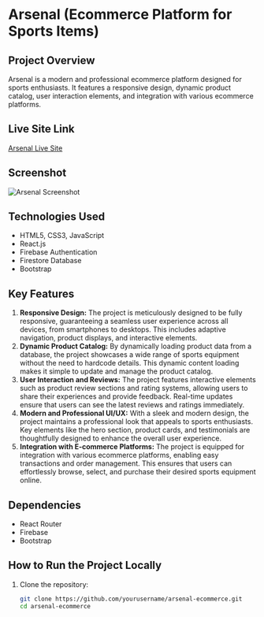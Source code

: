 # Arsenal (Ecommerce Platform for Sports Items)

## Project Overview
Arsenal is a modern and professional ecommerce platform designed for sports enthusiasts. It features a responsive design, dynamic product catalog, user interaction elements, and integration with various ecommerce platforms.

## Live Site Link
[Arsenal Live Site](https://arsenal-auth-53462.web.app)

## Screenshot
![Arsenal Screenshot](https://i.ibb.co.com/gLkNCrdy/Screenshot-2025-02-11-013233.png)

## Technologies Used
- HTML5, CSS3, JavaScript
- React.js
- Firebase Authentication
- Firestore Database
- Bootstrap

## Key Features
1. **Responsive Design:** The project is meticulously designed to be fully responsive, guaranteeing a seamless user experience across all devices, from smartphones to desktops. This includes adaptive navigation, product displays, and interactive elements.
2. **Dynamic Product Catalog:** By dynamically loading product data from a database, the project showcases a wide range of sports equipment without the need to hardcode details. This dynamic content loading makes it simple to update and manage the product catalog.
3. **User Interaction and Reviews:** The project features interactive elements such as product review sections and rating systems, allowing users to share their experiences and provide feedback. Real-time updates ensure that users can see the latest reviews and ratings immediately.
4. **Modern and Professional UI/UX:** With a sleek and modern design, the project maintains a professional look that appeals to sports enthusiasts. Key elements like the hero section, product cards, and testimonials are thoughtfully designed to enhance the overall user experience.
5. **Integration with E-commerce Platforms:** The project is equipped for integration with various ecommerce platforms, enabling easy transactions and order management. This ensures that users can effortlessly browse, select, and purchase their desired sports equipment online.

## Dependencies
- React Router
- Firebase
- Bootstrap

## How to Run the Project Locally
1. Clone the repository:
   ```bash
   git clone https://github.com/yourusername/arsenal-ecommerce.git
   cd arsenal-ecommerce